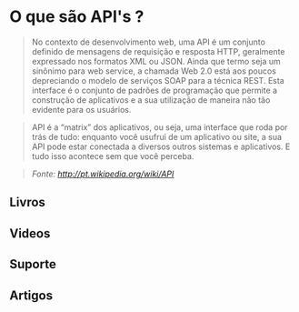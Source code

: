 # O que são API's ?

> No contexto de desenvolvimento web, uma API é um conjunto definido de mensagens de requisição e resposta HTTP, geralmente expressado nos formatos XML ou JSON. Ainda que termo seja um sinônimo para web service, a chamada Web 2.0 está aos poucos depreciando o modelo de serviços SOAP para a técnica REST.
Esta interface é o conjunto de padrões de programação que permite a construção de aplicativos e a sua utilização de maneira não tão evidente para os usuários.

>API é a “matrix” dos aplicativos, ou seja, uma interface que roda por trás de tudo: enquanto você usufrui de um aplicativo ou site, a sua API pode estar conectada a diversos outros sistemas e aplicativos. E tudo isso acontece sem que você perceba.

>*Fonte: http://pt.wikipedia.org/wiki/API*

## Livros

## Videos

## Suporte

## Artigos
